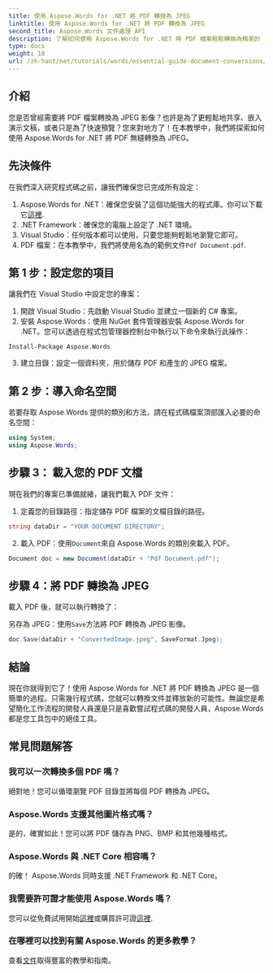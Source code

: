 ```yaml
---
title: 使用 Aspose.Words for .NET 將 PDF 轉換為 JPEG
linktitle: 使用 Aspose.Words for .NET 將 PDF 轉換為 JPEG
second_title: Aspose.Words 文件處理 API
description: 了解如何使用 Aspose.Words for .NET 將 PDF 檔案輕鬆轉換為精美的 JPEG 影像。非常適合開發人員和愛好者。
type: docs
weight: 10
url: /zh-hant/net/tutorials/words/essential-guide-document-conversions/convert-pdf-to-jpeg/
---
```

## 介紹

您是否曾經需要將 PDF 檔案轉換為 JPEG 影像？也許是為了更輕鬆地共享、嵌入演示文稿，或者只是為了快速預覽？您來對地方了！在本教學中，我們將探索如何使用 Aspose.Words for .NET 將 PDF 無縫轉換為 JPEG。

## 先決條件

在我們深入研究程式碼之前，讓我們確保您已完成所有設定：

1.  Aspose.Words for .NET：確保您安裝了這個功能強大的程式庫。你可以下載它[這裡](https://releases.aspose.com/words/net/).
2. .NET Framework：確保您的電腦上設定了 .NET 環境。
3. Visual Studio：任何版本都可以使用，只要您能夠輕鬆地瀏覽它即可。
4.  PDF 檔案：在本教學中，我們將使用名為的範例文件`Pdf Document.pdf`.

## 第 1 步：設定您的項目

讓我們在 Visual Studio 中設定您的專案：

1. 開啟 Visual Studio：先啟動 Visual Studio 並建立一個新的 C# 專案。
2. 安裝 Aspose.Words：使用 NuGet 套件管理器安裝 Aspose.Words for .NET。您可以透過在程式包管理器控制台中執行以下命令來執行此操作：

```shell
Install-Package Aspose.Words
```

3. 建立目錄：設定一個資料夾，用於儲存 PDF 和產生的 JPEG 檔案。

## 第 2 步：導入命名空間

若要存取 Aspose.Words 提供的類別和方法，請在程式碼檔案頂部匯入必要的命名空間：

```csharp
using System;
using Aspose.Words;
```

## 步驟 3： 載入您的 PDF 文檔

現在我們的專案已準備就緒，讓我們載入 PDF 文件：

1. 定義您的目錄路徑：指定儲存 PDF 檔案的文檔目錄的路徑。

```csharp
string dataDir = "YOUR DOCUMENT DIRECTORY";
```

2. 載入 PDF：使用`Document`來自 Aspose.Words 的類別來載入 PDF。

```csharp
Document doc = new Document(dataDir + "Pdf Document.pdf");
```

## 步驟 4：將 PDF 轉換為 JPEG

載入 PDF 後，就可以執行轉換了：

另存為 JPEG：使用`Save`方法將 PDF 轉換為 JPEG 影像。

```csharp
doc.Save(dataDir + "ConvertedImage.jpeg", SaveFormat.Jpeg);
```

## 結論

現在你就得到它了！使用 Aspose.Words for .NET 將 PDF 轉換為 JPEG 是一個簡單的過程。只需幾行程式碼，您就可以轉換文件並釋放新的可能性。無論您是希望簡化工作流程的開發人員還是只是喜歡嘗試程式碼的開發人員，Aspose.Words 都是您工具包中的絕佳工具。

## 常見問題解答

### 我可以一次轉換多個 PDF 嗎？
絕對地！您可以循環瀏覽 PDF 目錄並將每個 PDF 轉換為 JPEG。

### Aspose.Words 支援其他圖片格式嗎？
是的，確實如此！您可以將 PDF 儲存為 PNG、BMP 和其他幾種格式。

### Aspose.Words 與 .NET Core 相容嗎？
的確！ Aspose.Words 同時支援 .NET Framework 和 .NET Core。

### 我需要許可證才能使用 Aspose.Words 嗎？
您可以從免費試用開始[這裡](https://releases.aspose.com/)或購買許可證[這裡](https://purchase.conholdate.com/buy).

### 在哪裡可以找到有關 Aspose.Words 的更多教學？
查看[文件](https://reference.aspose.com/words/net/)取得豐富的教學和指南。